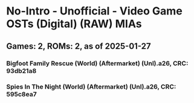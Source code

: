 # No-Intro - Unofficial - Video Game OSTs (Digital) (RAW) MIAs
## Games: 2, ROMs: 2, as of 2025-01-27
### Bigfoot Family Rescue (World) (Aftermarket) (Unl).a26, CRC: 93db21a8
### Spies In The Night (World) (Aftermarket) (Unl).a26, CRC: 595c8ea7
